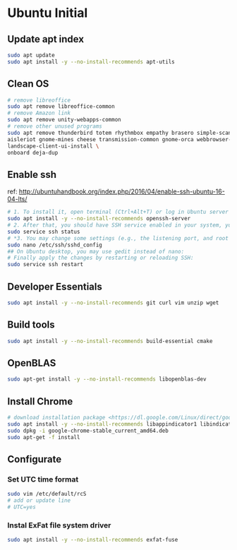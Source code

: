 # Ubuntu Initial

## Update apt index

```bash
sudo apt update
sudo apt install -y --no-install-recommends apt-utils
```

## Clean OS

```bash
# remove libreoffice
sudo apt remove libreoffice-common
# remove Amazon link
sudo apt remove unity-webapps-common
# remove other unused programs
sudo apt remove thunderbird totem rhythmbox empathy brasero simple-scan gnome-mahjongg \
aisleriot gnome-mines cheese transmission-common gnome-orca webbrowser-app gnome-sudoku \
landscape-client-ui-install \
onboard deja-dup
```

## Enable ssh

ref: <http://ubuntuhandbook.org/index.php/2016/04/enable-ssh-ubuntu-16-04-lts/>

```bash
# 1. To install it, open terminal (Ctrl+Alt+T) or log in Ubuntu server and run command:
sudo apt install -y --no-install-recommends openssh-server
# 2. After that, you should have SSH service enabled in your system, you may check its status by running command:
sudo service ssh status
# *3. You may change some settings (e.g., the listening port, and root login permission) by editing the configuration file via command:
sudo nano /etc/ssh/sshd_config
## On Ubuntu desktop, you may use gedit instead of nano:
# Finally apply the changes by restarting or reloading SSH:
sudo service ssh restart
```

## Developer Essentials

```bash
sudo apt install -y --no-install-recommends git curl vim unzip wget
```

## Build tools

```bash
sudo apt install -y --no-install-recommends build-essential cmake
```

## OpenBLAS

```bash
sudo apt-get install -y --no-install-recommends libopenblas-dev
```

## Install Chrome

```bash
# download installation package <https://dl.google.com/Linux/direct/google-chrome-stable_current_amd64.deb>
sudo apt install -y --no-install-recommends libappindicator1 libindicator7
sudo dpkg -i google-chrome-stable_current_amd64.deb
sudo apt-get -f install
```

## Configurate

### Set UTC time format

```bash
sudo vim /etc/default/rcS
# add or update line
# UTC=yes
```

### Instal ExFat file system driver

```bash
sudo apt install -y --no-install-recommends exfat-fuse
```